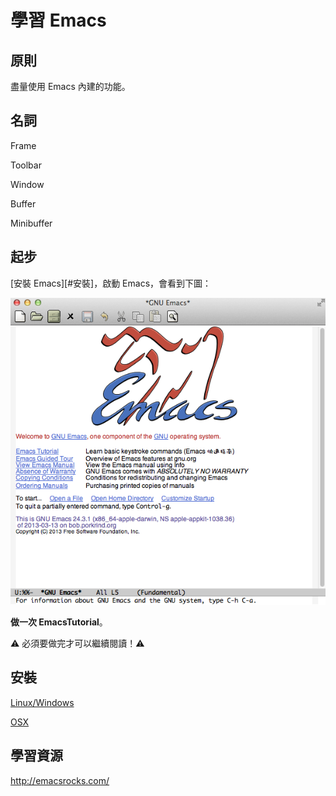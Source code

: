 學習 Emacs
==========

原則
----

盡量使用 Emacs 內建的功能。

名詞
----

Frame

Toolbar

Window

Buffer

Minibuffer

起步
----

[安裝 Emacs][#安裝]，啟動 Emacs，會看到下圖：

![Emacs](/images/emacs-welcome.png)

**做一次 EmacsTutorial**。

:warning: 必須要做完才可以繼續閱讀！:warning:

安裝
----

[Linux/Windows](http://www.gnu.org/software/emacs/)

[OSX](http://emacsformacosx.com/)

學習資源
----

<http://emacsrocks.com/>
